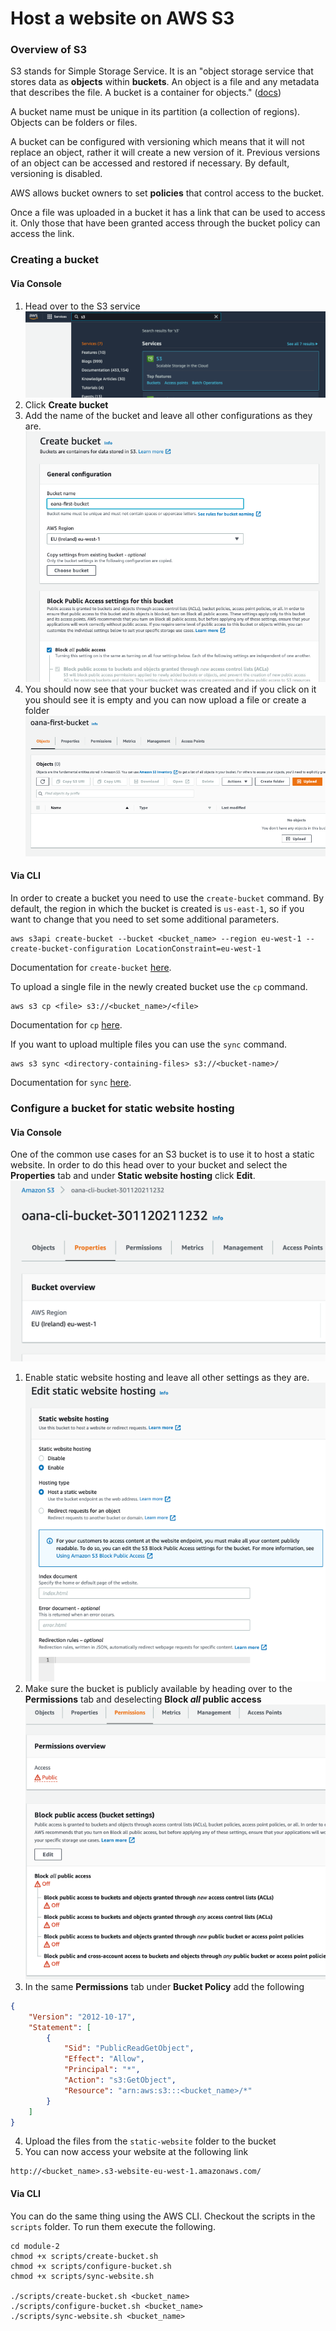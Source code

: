 # Host a website on AWS S3

### Overview of S3
S3 stands for Simple Storage Service. It is an "object storage service that stores data as **objects** within **buckets**. An object is a file and any metadata that describes the file. A bucket is a container for objects." ([docs](https://docs.aws.amazon.com/AmazonS3/latest/userguide/Welcome.html))

A bucket name must be unique in its partition (a collection of regions). Objects can be folders or files.

A bucket can be configured with versioning which means that it will not replace an object, rather it will create a new version of it. Previous versions of an object can be accessed and restored if necessary. By default, versioning is disabled.

AWS allows bucket owners to set **policies** that control access to the bucket.

Once a file was uploaded in a bucket it has a link that can be used to access it. Only those that have been granted access through the bucket policy can access the link.

### Creating a bucket

#### Via Console
1. Head over to the S3 service
![img.png](imgs/create-bucket-start.png)
2. Click **Create bucket**
3. Add the name of the bucket and leave all other configurations as they are.
![img.png](imgs/create-bucket-s1.png)
4. You should now see that your bucket was created and if you click on it you should see it is empty and you can now upload a file or create a folder
![img.png](imgs/bucket-content-empty.png)

#### Via CLI
In order to create a bucket you need to use the `create-bucket` command. By default, the region in which the bucket is created is `us-east-1`, so if you want to change that you need to set some additional parameters. 
```shell
aws s3api create-bucket --bucket <bucket_name> --region eu-west-1 --create-bucket-configuration LocationConstraint=eu-west-1
```
Documentation for `create-bucket` [here](https://awscli.amazonaws.com/v2/documentation/api/latest/reference/s3api/create-bucket.html).

To upload a single file in the newly created bucket use the `cp` command.
```shell
aws s3 cp <file> s3://<bucket_name>/<file>
```
Documentation for `cp` [here](https://awscli.amazonaws.com/v2/documentation/api/latest/reference/s3/cp.html).

If you want to upload multiple files you can use the `sync` command.
```shell
aws s3 sync <directory-containing-files> s3://<bucket-name>/
```
Documentation for `sync` [here](https://awscli.amazonaws.com/v2/documentation/api/latest/reference/s3/sync.html).

### Configure a bucket for static website hosting

#### Via Console

One of the common use cases for an S3 bucket is to use it to host a static website. In order to do this head over to your bucket and select the **Properties** tab and under **Static website hosting** click **Edit**.
![img.png](imgs/static-website-start.png)

1. Enable static website hosting and leave all other settings as they are.
![img.png](imgs/static-website-s1.png)
2. Make sure the bucket is publicly available by heading over to the **Permissions** tab and deselecting **Block _all_ public access**
![img.png](imgs/static-website-s2.png)
3. In the same **Permissions** tab under **Bucket Policy** add the following
```json
{
    "Version": "2012-10-17",
    "Statement": [
        {
            "Sid": "PublicReadGetObject",
            "Effect": "Allow",
            "Principal": "*",
            "Action": "s3:GetObject",
            "Resource": "arn:aws:s3:::<bucket_name>/*"
        }
    ]
}
```
4. Upload the files from the `static-website` folder to the bucket
5. You can now access your website at the following link
```
http://<bucket_name>.s3-website-eu-west-1.amazonaws.com/
```
#### Via CLI
You can do the same thing using the AWS CLI. Checkout the scripts in the `scripts` folder. To run them execute the following.
```shell
cd module-2
chmod +x scripts/create-bucket.sh
chmod +x scripts/configure-bucket.sh
chmod +x scripts/sync-website.sh

./scripts/create-bucket.sh <bucket_name>
./scripts/configure-bucket.sh <bucket_name>
./scripts/sync-website.sh <bucket_name>
```
